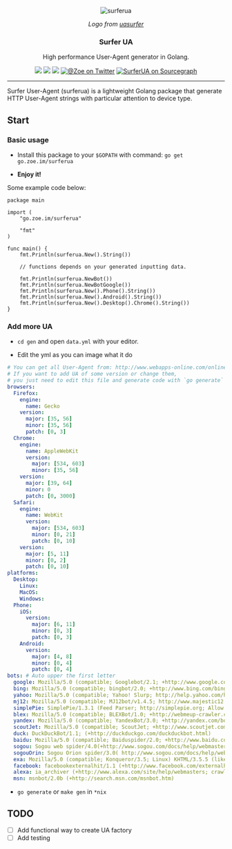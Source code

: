 <p align="center">
    <img src="https://cloud.githubusercontent.com/assets/597902/16172506/9debc136-357a-11e6-90fb-c7c46f50dff0.png" alt="surferua">
</p>
<p align="center">
    <i>Logo from <a href="https://github.com/avct/uasurfer">uasurfer</a></i>
</p>
<h3 align="center">Surfer UA</h3>
<p align="center">High performance User-Agent generator in Golang.</p>
<p align="center">
    <a href="https://travis-ci.org/jiusanzhou/surferua"><img src="https://img.shields.io/travis/jiusanzhou/surferua.svg?label=build"></a>
	<a href="https://godoc.org/github.com/jiusanzhou/surferua"><img src="https://img.shields.io/badge/godoc-reference-blue.svg"></a>
	<a href="https://goreportcard.com/report/jiusanzhou/surferua"><img src="https://goreportcard.com/badge/github.com/jiusanzhou/surferua"></a>
	<a href="https://twitter.com/jiusanzhou" title="@Zoe on Twitter"><img src="https://img.shields.io/badge/twitter-@jiusanzhou-55acee.svg" alt="@Zoe on Twitter"></a>
	<a href="https://sourcegraph.com/github.com/jiusanzhou/surferua?badge" title="SuerferUA on Sourcegraph"><img src="https://sourcegraph.com/github.com/jiusanzhou/surferua/-/badge.svg" alt="SurferUA on Sourcegraph"></a>
</p>

---

Surfer User-Agent (surferua) is a lightweight Golang package that generate HTTP User-Agent strings with particular attention to device type.


## Start


### Basic usage

- Install this package to your `$GOPATH` with command: `go get go.zoe.im/surferua`

- **Enjoy it!**


Some example code below:

```golang
package main

import (
	"go.zoe.im/surferua"

	"fmt"
)

func main() {
	fmt.Println(surferua.New().String())

	// functions depends on your generated inputting data.

	fmt.Println(surferua.NewBot())
	fmt.Println(surferua.NewBotGoogle())
	fmt.Println(surferua.New().Phone().String())
	fmt.Println(surferua.New().Android().String())
	fmt.Println(surferua.New().Desktop().Chrome().String())
}
```

### Add more UA

- `cd gen` and open `data.yml` with your editor.

- Edit the yml as you can image what it do
```yaml
# You can get all User-Agent from: http://www.webapps-online.com/online-tools/user-agent-strings
# If you want to add UA of some version or change them,
# you just need to edit this file and generate code with `go generate` again.
browsers:
  Firefox:
    engine:
      name: Gecko
    version:
      major: [35, 56]
      minor: [35, 56]
      patch: [0, 3]
  Chrome:
    engine:
      name: AppleWebKit
      version:
        major: [534, 603]
        minor: [35, 56]
    version:
      major: [39, 64]
      minor: 0
      patch: [0, 3000]
  Safari:
    engine:
      name: WebKit
      version:
        major: [534, 603]
        minor: [0, 21]
        patch: [0, 10]
    version:
      major: [5, 11]
      minor: [0, 2]
      patch: [0, 10]
platforms:
  Desktop:
    Linux:
    MacOS:
    Windows:
  Phone:
    iOS:
      version:
        major: [6, 11]
        minor: [0, 3]
        patch: [0, 3]
    Android:
      version:
        major: [4, 8]
        minor: [0, 4]
        patch: [0, 4]
bots: # Auto upper the first letter
  google: Mozilla/5.0 (compatible; Googlebot/2.1; +http://www.google.com/bot.html)
  bing: Mozilla/5.0 (compatible; bingbot/2.0; +http://www.bing.com/bingbot.htm)
  yahoo: Mozilla/5.0 (compatible; Yahoo! Slurp; http://help.yahoo.com/help/us/ysearch/slurp)
  mj12: Mozilla/5.0 (compatible; MJ12bot/v1.4.5; http://www.majestic12.co.uk/bot.php)
  simplePie: SimplePie/1.3.1 (Feed Parser; http://simplepie.org; Allow like Gecko)
  blex: Mozilla/5.0 (compatible; BLEXBot/1.0; +http://webmeup-crawler.com/)
  yandex: Mozilla/5.0 (compatible; YandexBot/3.0; +http://yandex.com/bots)
  scoutJet: Mozilla/5.0 (compatible; ScoutJet; +http://www.scoutjet.com/)
  duck: DuckDuckBot/1.1; (+http://duckduckgo.com/duckduckbot.html)
  baidu: Mozilla/5.0 (compatible; Baiduspider/2.0; +http://www.baidu.com/search/spider.html)
  sogou: Sogou web spider/4.0(+http://www.sogou.com/docs/help/webmasters.htm#07)
  sogouOrin: Sogou Orion spider/3.0( http://www.sogou.com/docs/help/webmasters.htm#07)
  exa: Mozilla/5.0 (compatible; Konqueror/3.5; Linux) KHTML/3.5.5 (like Gecko) (Exabot-Thumbnails)
  facebook: facebookexternalhit/1.1 (+http://www.facebook.com/externalhit_uatext.php)
  alexa: ia_archiver (+http://www.alexa.com/site/help/webmasters; crawler@alexa.com)
  msn: msnbot/2.0b (+http://search.msn.com/msnbot.htm)
```

- `go generate` or `make gen` in `*nix`

## TODO

- [ ] Add functional way to create UA factory
- [ ] Add testing
